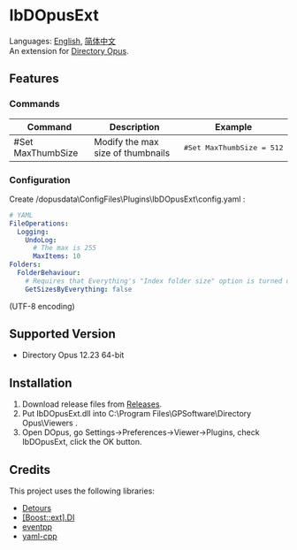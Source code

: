 # IbDOpusExt
Languages: [English](README.md), [简体中文](README.zh-Hans.md)  
An extension for [Directory Opus](https://www.gpsoft.com.au/).

## Features
### Commands
<table>
<thead><tr>
    <th>Command</th>
    <th>Description</th>
    <th>Example</th>
</tr></thead>
<tbody>
    <tr>
        <td>#Set MaxThumbSize</td>
        <td>Modify the max size of thumbnails</td>
        <td><pre lang="Batchfile">#Set MaxThumbSize = 512</pre></td>
    </tr>
</tbody>
</table>

### Configuration
Create /dopusdata\ConfigFiles\Plugins\IbDOpusExt\config.yaml :
```yaml
# YAML
FileOperations:
  Logging:
    UndoLog:
      # The max is 255
      MaxItems: 10
Folders:
  FolderBehaviour:
    # Requires that Everything's "Index folder size" option is turned on (at Options\Indexes)
    GetSizesByEverything: false
```
(UTF-8 encoding)

## Supported Version
* Directory Opus 12.23 64-bit

## Installation
1. Download release files from [Releases](../../releases).
1. Put IbDOpusExt.dll into C:\Program Files\GPSoftware\Directory Opus\Viewers .
1. Open DOpus, go Settings→Preferences→Viewer→Plugins, check IbDOpusExt, click the OK button.

## Credits
This project uses the following libraries:

* [Detours](https://github.com/microsoft/detours)
* [[Boost::ext].DI](https://github.com/boost-ext/di)
* [eventpp](https://github.com/wqking/eventpp)
* [yaml-cpp](https://github.com/jbeder/yaml-cpp)